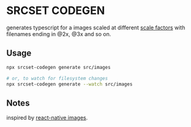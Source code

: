 # SRCSET CODEGEN

generates typescript for a images scaled at different [scale factors](https://developer.apple.com/design/human-interface-guidelines/images#Resolution) with filenames ending in @2x, @3x and so on.

## Usage

```bash
npx srcset-codegen generate src/images

# or, to watch for filesystem changes
npx srcset-codegen generate --watch src/images
```

## Notes

inspired by [react-native images](https://reactnative.dev/docs/images).
